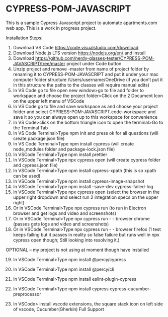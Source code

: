 # CYPRESS-POM-JAVASCRIPT
This is a sample Cypress Javascript project to automate apartments.com web app.
This is a work in progress project.

Installation Steps: 
1.	Download VS Code https://code.visualstudio.com/download
2.	Download Node.js LTS version https://nodejs.org/en/ and install
3.	Download https://github.com/nerdy-glasses-tester/CYPRESS-POM-JAVASCRIPT/tree/master project under Code button
4.	Unzip project and remove -master from name of project folder by renaming it to CYPRESS-POM-JAVASCRIPT and put it under your mac computer folder structure /Users/username/OneDrive (if you don’t put it in this structure the paths to the classes will require manual edits)
5.	In VS Code go to file open new window>go to file add folder to workspace and choose the project folder>Click on the 2 Document Icon on the upper left menu of VSCode
6.	In VS Code go to file and save workspace as and choose your project folder and select CYPRESS-POM-JAVASCRIPT.code-workspace and save it so you can always open up to this workspace for convenience
7.	In VS Code>click on the bottom triangle icon to open the terminal>Go to the Terminal Tab
8.	In VS Code Terminal>Type npm init and press ok for all questions (will create package.json file)
9.	In VS Code Terminal>Type npm install cypress (will create node_modules folder and package-lock.json file)
10.	In VSCode Terminal>Type npm install prettier
11.	In VSCode Terminal>Type npx cypress open (will create cypress folder and cypress.json file)
12.	In VSCode Terminal>Type npm install cypress-xpath (this is so xpath can be used)
13.	In VSCode Terminal>Type npm install cypress-image-snapshot
14.	In VSCode Terminal>Type npm install –save-dev cypress-failed-log
15.	In VSCode Terminal>Type npx cypress open (select the browser in the upper right dropdown and select run 2 integration specs on the upper right)
16.	Or in VSCode Terminal>Type npx cypress run (to run in Electron browser and get logs and video and screenshots)
17.	Or in VSCode Terminal>Type npx cypress run - - browser chrome (passes gets logs and video and screenshots)
18.	Or in VSCode Terminal>Type npx cypress run - - browser firefox (1 test keeps failing but it passes in reality so false failure but runs well in npx cypress open though; Still looking into resolving it.)

OPTIONAL – my project is not using at moment though have installed

19.	In VSCode Terminal>Type npm install @percy/cypress

20.	In VSCode Terminal>Type npm install @percy/cli

21.	In VSCode Terminal>Type npm install eslint-plugin-cypress

22.	In VSCode Terminal>Type npm install cypress cypress-cucumber-preprocessor

23.	In VSCode> install vscode extensions, the square stack icon on left side of vscode,  Cucumber(Gherkin) Full Support

